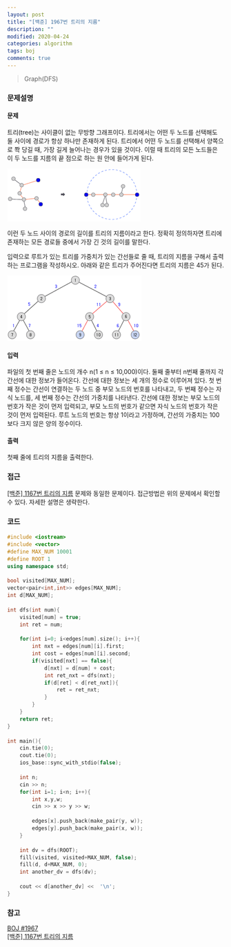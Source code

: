 ```yaml
---
layout: post
title: "[백준] 1967번 트리의 지름"
description: ""
modified: 2020-04-24
categories: algorithm
tags: boj
comments: true
---
```


> Graph(DFS)

### 문제설명

#### 문제
트리(tree)는 사이클이 없는 무방향 그래프이다. 트리에서는 어떤 두 노드를 선택해도 둘 사이에 경로가 항상 하나만 존재하게 된다. 트리에서 어떤 두 노드를 선택해서 양쪽으로 쫙 당길 때, 가장 길게 늘어나는 경우가 있을 것이다. 이럴 때 트리의 모든 노드들은 이 두 노드를 지름의 끝 점으로 하는 원 안에 들어가게 된다.

![/assets/img/1967_exmaple_1.png](/assets/img/1967_exmaple_1.png)

이런 두 노드 사이의 경로의 길이를 트리의 지름이라고 한다. 정확히 정의하자면 트리에 존재하는 모든 경로들 중에서 가장 긴 것의 길이를 말한다.

입력으로 루트가 있는 트리를 가중치가 있는 간선들로 줄 때, 트리의 지름을 구해서 출력하는 프로그램을 작성하시오. 아래와 같은 트리가 주어진다면 트리의 지름은 45가 된다.

![/assets/img/1967_exmaple_2.png](/assets/img/1967_exmaple_2.png)

#### 입력
파일의 첫 번째 줄은 노드의 개수 n(1 ≤ n ≤ 10,000)이다. 둘째 줄부터 n번째 줄까지 각 간선에 대한 정보가 들어온다. 간선에 대한 정보는 세 개의 정수로 이루어져 있다. 첫 번째 정수는 간선이 연결하는 두 노드 중 부모 노드의 번호를 나타내고, 두 번째 정수는 자식 노드를, 세 번째 정수는 간선의 가중치를 나타낸다. 간선에 대한 정보는 부모 노드의 번호가 작은 것이 먼저 입력되고, 부모 노드의 번호가 같으면 자식 노드의 번호가 작은 것이 먼저 입력된다. 루트 노드의 번호는 항상 1이라고 가정하며, 간선의 가중치는 100보다 크지 않은 양의 정수이다.

#### 출력
첫째 줄에 트리의 지름을 출력한다.

### 접근
[[백준] 1167번 트리의 지름](https://ddamddi.github.io/algorithm/2020/04/24/boj-1167/) 문제와 동일한 문제이다. 접근방법은 위의 문제에서 확인할 수 있다. 자세한 설명은 생략한다.

### 코드
```cpp
#include <iostream>
#include <vector>
#define MAX_NUM 10001
#define ROOT 1
using namespace std;

bool visited[MAX_NUM];
vector<pair<int,int>> edges[MAX_NUM];
int d[MAX_NUM];

int dfs(int num){
    visited[num] = true;
    int ret = num;

    for(int i=0; i<edges[num].size(); i++){
        int nxt = edges[num][i].first;
        int cost = edges[num][i].second;
        if(visited[nxt] == false){
            d[nxt] = d[num] + cost;
            int ret_nxt = dfs(nxt);
            if(d[ret] < d[ret_nxt]){
                ret = ret_nxt;
            }
        }
    }
    return ret;
}

int main(){
    cin.tie(0);
    cout.tie(0);
    ios_base::sync_with_stdio(false);

    int n;
    cin >> n;
    for(int i=1; i<n; i++){
        int x,y,w;
        cin >> x >> y >> w;

        edges[x].push_back(make_pair(y, w));
        edges[y].push_back(make_pair(x, w));
    }

    int dv = dfs(ROOT);
    fill(visited, visited+MAX_NUM, false);
    fill(d, d+MAX_NUM, 0);
    int another_dv = dfs(dv);

    cout << d[another_dv] <<  '\n'; 
}
```

### 참고
[BOJ #1967](https://www.acmicpc.net/problem/1967)  
[[백준] 1167번 트리의 지름](https://ddamddi.github.io/algorithm/2020/04/24/boj-1167/)

